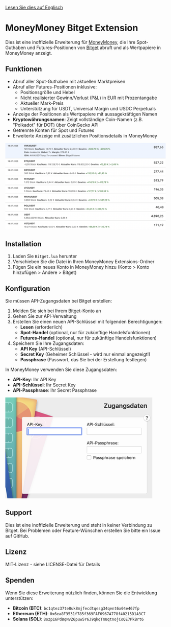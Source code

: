 [Lesen Sie dies auf Englisch](README.md)

# MoneyMoney Bitget Extension

Dies ist eine inoffizielle Erweiterung für [MoneyMoney](https://moneymoney-app.com/), die Ihre Spot-Guthaben und Futures-Positionen von [Bitget](https://www.bitget.com/) abruft und als Wertpapiere in MoneyMoney anzeigt.

## Funktionen

- Abruf aller Spot-Guthaben mit aktuellen Marktpreisen
- Abruf aller Futures-Positionen inklusive:
  - Positionsgröße und Hebel
  - Nicht realisierter Gewinn/Verlust (P&L) in EUR mit Prozentangabe
  - Aktueller Mark-Preis
  - Unterstützung für USDT, Universal Margin und USDC Perpetuals
- Anzeige der Positionen als Wertpapiere mit aussagekräftigen Namen
- **Kryptowährungsnamen**: Zeigt vollständige Coin-Namen (z.B. "Polkadot" für DOT) über CoinGecko API
- Getrennte Konten für Spot und Futures
- Erweiterte Anzeige mit zusätzlichen Positionsdetails in MoneyMoney

![Plugin Positionen](ScreenshotList.png)

## Installation

1. Laden Sie `Bitget.lua` herunter
2. Verschieben Sie die Datei in Ihren MoneyMoney Extensions-Ordner
3. Fügen Sie ein neues Konto in MoneyMoney hinzu (Konto > Konto hinzufügen > Andere > Bitget)

## Konfiguration

Sie müssen API-Zugangsdaten bei Bitget erstellen:

1. Melden Sie sich bei Ihrem Bitget-Konto an
2. Gehen Sie zur API-Verwaltung
3. Erstellen Sie einen neuen API-Schlüssel mit folgenden Berechtigungen:
   - **Lesen** (erforderlich)
   - **Spot-Handel** (optional, nur für zukünftige Handelsfunktionen)
   - **Futures-Handel** (optional, nur für zukünftige Handelsfunktionen)
4. Speichern Sie Ihre Zugangsdaten:
   - **API Key** (API-Schlüssel)
   - **Secret Key** (Geheimer Schlüssel - wird nur einmal angezeigt!)
   - **Passphrase** (Passwort, das Sie bei der Erstellung festlegen)

In MoneyMoney verwenden Sie diese Zugangsdaten:

- **API-Key**: Ihr API Key
- **API-Schlüssel**: Ihr Secret Key
- **API-Passphrase**: Ihr Secret Passphrase

![MoneyMoney Zugangsdaten Screenshot](Screenshot.png)

## Support

Dies ist eine inoffizielle Erweiterung und steht in keiner Verbindung zu Bitget. Bei Problemen oder Feature-Wünschen erstellen Sie bitte ein Issue auf GitHub.

## Lizenz

MIT-Lizenz - siehe LICENSE-Datei für Details

## Spenden

Wenn Sie diese Erweiterung nützlich finden, können Sie die Entwicklung unterstützen:

- **Bitcoin (BTC)**: `bc1qtez37te8uk8mjfecdtqesg34qent6x04e467fp`
- **Ethereum (ETH)**: `0x6ea8F3531f785f369FAF6967A778f40215D1A3C7`
- **Solana (SOL)**: `Bozp16Pd8qNvZ6puw5Y6J9qkqTmUqtnojCoQE7PkBrt6`

